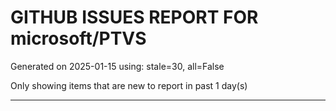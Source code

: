 
# GITHUB ISSUES REPORT FOR microsoft/PTVS


Generated on 2025-01-15 using: stale=30, all=False


Only showing items that are new to report in past 1 day(s)


---




















